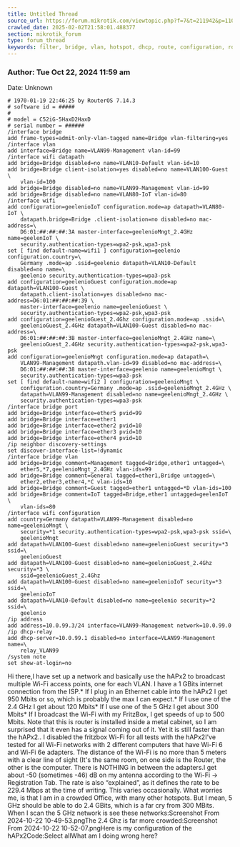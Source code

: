 ```yaml
---
title: Untitled Thread
source_url: https://forum.mikrotik.com/viewtopic.php?f=7&t=211942&p=1104580#p1104580
crawled_date: 2025-02-02T21:58:01.488377
section: mikrotik_forum
type: forum_thread
keywords: filter, bridge, vlan, hotspot, dhcp, route, configuration, routeros
---
```


### Author: Tue Oct 22, 2024 11:59 am
Date: Unknown

```
# 1970-01-19 22:46:25 by RouterOS 7.14.3
# software id = #####
#
# model = C52iG-5HaxD2HaxD
# serial number = ######
/interface bridge
add frame-types=admit-only-vlan-tagged name=Bridge vlan-filtering=yes
/interface vlan
add interface=Bridge name=VLAN99-Management vlan-id=99
/interface wifi datapath
add bridge=Bridge disabled=no name=VLAN10-Default vlan-id=10
add bridge=Bridge client-isolation=yes disabled=no name=VLAN100-Guest \
    vlan-id=100
add bridge=Bridge disabled=no name=VLAN99-Management vlan-id=99
add bridge=Bridge disabled=no name=VLAN80-IoT vlan-id=80
/interface wifi
add configuration=geelenioIoT configuration.mode=ap datapath=VLAN80-IoT \
    datapath.bridge=Bridge .client-isolation=no disabled=no mac-address=\
    D6:01:##:##:##:3A master-interface=geelenioMngt_2.4GHz name=geelenIoT \
    security.authentication-types=wpa2-psk,wpa3-psk
set [ find default-name=wifi1 ] configuration=geelenio configuration.country=\
    Germany .mode=ap .ssid=geelenio datapath=VLAN10-Default disabled=no name=\
    geelenio security.authentication-types=wpa3-psk
add configuration=geelenioGuest configuration.mode=ap datapath=VLAN100-Guest \
    datapath.client-isolation=yes disabled=no mac-address=D6:01:##:##:##:39 \
    master-interface=geelenio name=geelenioGuest \
    security.authentication-types=wpa2-psk,wpa3-psk
add configuration=geelenioGuest_2.4Ghz configuration.mode=ap .ssid=\
    geelenioGuest_2.4GHz datapath=VLAN100-Guest disabled=no mac-address=\
    D6:01:##:##:##:3B master-interface=geelenioMngt_2.4GHz name=\
    geelenioGuest_2.4GHz security.authentication-types=wpa2-psk,wpa3-psk
add configuration=geelenioMngt configuration.mode=ap datapath=\
    VLAN99-Management datapath.vlan-id=99 disabled=no mac-address=\
    D6:01:##:##:##:38 master-interface=geelenio name=geelenioMngt \
    security.authentication-types=wpa3-psk
set [ find default-name=wifi2 ] configuration=geelenioMngt \
    configuration.country=Germany .mode=ap .ssid=geelenioMngt_2.4GHz \
    datapath=VLAN99-Management disabled=no name=geelenioMngt_2.4GHz \
    security.authentication-types=wpa3-psk
/interface bridge port
add bridge=Bridge interface=ether5 pvid=99
add bridge=Bridge interface=ether1
add bridge=Bridge interface=ether2 pvid=10
add bridge=Bridge interface=ether3 pvid=10
add bridge=Bridge interface=ether4 pvid=10
/ip neighbor discovery-settings
set discover-interface-list=!dynamic
/interface bridge vlan
add bridge=Bridge comment=Management tagged=Bridge,ether1 untagged=\
    ether5,*7,geelenioMngt_2.4GHz vlan-ids=99
add bridge=Bridge comment=General tagged=ether1,Bridge untagged=\
    ether2,ether3,ether4,*C vlan-ids=10
add bridge=Bridge comment=Guest tagged=ether1 untagged=*D vlan-ids=100
add bridge=Bridge comment=IoT tagged=Bridge,ether1 untagged=geelenIoT \
    vlan-ids=80
/interface wifi configuration
add country=Germany datapath=VLAN99-Management disabled=no name=geelenioMngt \
    security=*1 security.authentication-types=wpa2-psk,wpa3-psk ssid=\
    geelenioMngt
add datapath=VLAN100-Guest disabled=no name=geelenioGuest security=*3 ssid=\
    geelenioGuest
add datapath=VLAN100-Guest disabled=no name=geelenioGuest_2.4Ghz security=*3 \
    ssid=geelenioGuest_2.4Ghz
add datapath=VLAN100-Guest disabled=no name=geelenioIoT security=*3 ssid=\
    geelenioIoT
add datapath=VLAN10-Default disabled=no name=geelenio security=*2 ssid=\
    geelenio
/ip address
add address=10.0.99.3/24 interface=VLAN99-Management network=10.0.99.0
/ip dhcp-relay
add dhcp-server=10.0.99.1 disabled=no interface=VLAN99-Management name=\
    relay_VLAN99
/system note
set show-at-login=no
```

Hi there,I have set up a network and basically use the hAPx2 to broadcast multiple Wi-Fi access points, one for each VLAN. I have a 1 GBits internet connection from the ISP.* If I plug in an Ethernet cable into the hAPx2 I get 950 Mbits or so, which is probably the max I can expect.* If I use one of the 2.4 GHz I get about 120 Mbits* If I use one of the 5 GHz I get about 300 Mbits* If I broadcast the Wi-Fi with my FritzBox, I get speeds of up to 500 Mbits. Note that this is router is installed inside a metal cabinet, so I am surprised that it even has a signal coming out of it. Yet it is still faster than the hAPx2.. I disabled the fritzbox Wi-Fi for all tests with the hAPx2I've tested for all Wi-Fi networks with 2 different computers that have Wi-Fi 6 and Wi-Fi 6e adapters. The distance of the Wi-Fi is no more than 5 meters with a clear line of sight (It's the same room, on one side is the Router, the other is the computer. There is NOTHING in between the adapters.I get about -50 (sometimes -46) dB on my antenna according to the Wi-Fi -> Registration Tab. The rate is also “explained”, as it defines the rate to be 229.4 Mbps at the time of writing.  This varies occasionally. What worries me, is that I am in a crowded Office, with many other hotspots. But I mean, 5 GHz should be able to do 2.4 GBits, which is a far cry from 300 MBits. When I scan the 5 GHz network is see these networks:Screenshot From 2024-10-22 10-49-53.pngThe 2.4 Ghz is far more crowded:Screenshot From 2024-10-22 10-52-07.pngHere is my configuration of the hAPx2Code:Select allWhat am I doing wrong here?

